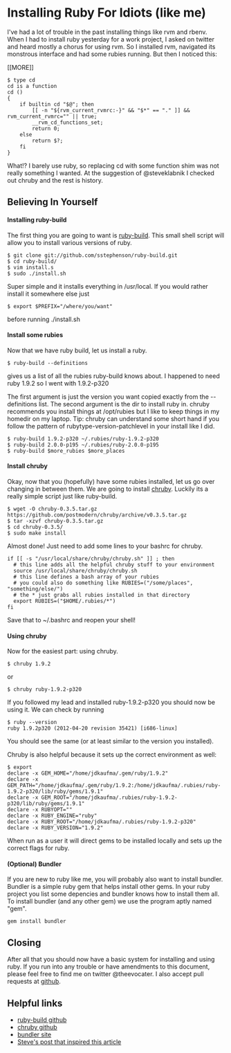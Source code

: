 # Installing Ruby For Idiots (like me)

I've had a lot of trouble in the past installing things like rvm and rbenv.
When I had to install ruby yesterday for a work project, I asked on twitter and
heard mostly a chorus for using rvm. So I installed rvm, navigated its
monstrous interface and had some rubies running. But then I noticed this:

<p>[[MORE]]</p>

    $ type cd
    cd is a function
    cd ()
    {
        if builtin cd "$@"; then
            [[ -n "${rvm_current_rvmrc:-}" && "$*" == "." ]] && rvm_current_rvmrc="" || true;
            __rvm_cd_functions_set;
            return 0;
        else
            return $?;
        fi
    }


What!? I barely use ruby, so replacing cd with some function shim was not
really something I wanted. At the suggestion of @steveklabnik I checked out
chruby and the rest is history.

## Believing In Yourself

#### Installing ruby-build

The first thing you are going to want is
[ruby-build](https://github.com/sstephenson/ruby-build). This small shell
script will allow you to install various versions of ruby.

    $ git clone git://github.com/sstephenson/ruby-build.git
    $ cd ruby-build/
    $ vim install.s
    $ sudo ./install.sh

Super simple and it installs everything in /usr/local. If you would rather
install it somewhere else just

    $ export $PREFIX="/where/you/want"

before running ./install.sh

#### Install some rubies

Now that we have ruby build, let us install a ruby.

    $ ruby-build --definitions

gives us a list of all the rubies ruby-build knows about. I happened to need
ruby 1.9.2 so I went with 1.9.2-p320

The first argument is just the version you want copied exactly from the
--definitions list. The second argument is the dir to install ruby in. chruby
recommends you install things at /opt/rubies but I like to keep things in my
homedir on my laptop. Tip: chruby can understand some short hand if you follow
the pattern of rubytype-version-patchlevel in your install like I did.

    $ ruby-build 1.9.2-p320 ~/.rubies/ruby-1.9.2-p320
    $ ruby-build 2.0.0-p195 ~/.rubies/ruby-2.0.0-p195
    $ ruby-build $more_rubies $more_places

#### Install chruby

Okay, now that you (hopefully) have some rubies installed, let us go over
changing in between them. We are going to install
[chruby](https://github.com/postmodern/chruby). Luckily its a really simple
script just like ruby-build.

    $ wget -O chruby-0.3.5.tar.gz https://github.com/postmodern/chruby/archive/v0.3.5.tar.gz
    $ tar -xzvf chruby-0.3.5.tar.gz
    $ cd chruby-0.3.5/
    $ sudo make install

Almost done! Just need to add some lines to your bashrc for chruby.

    if [[ -s "/usr/local/share/chruby/chruby.sh" ]] ; then
      # this line adds all the helpful chruby stuff to your environment
      source /usr/local/share/chruby/chruby.sh
      # this line defines a bash array of your rubies
      # you could also do something like RUBIES=("/some/places", "something/else/")
      # the * just grabs all rubies installed in that directory
      export RUBIES=("$HOME/.rubies/*")
    fi

Save that to ~/.bashrc and reopen your shell!

#### Using chruby

Now for the easiest part: using chruby.

    $ chruby 1.9.2

or 

    $ chruby ruby-1.9.2-p320

If you followed my lead and installed ruby-1.9.2-p320 you should now be using
it. We can check by running

    $ ruby --version
    ruby 1.9.2p320 (2012-04-20 revision 35421) [i686-linux]

You should see the same (or at least similar to the version you installed).

Chruby is also helpful because it sets up the correct environment as well:

    $ export
    declare -x GEM_HOME="/home/jdkaufma/.gem/ruby/1.9.2"
    declare -x GEM_PATH="/home/jdkaufma/.gem/ruby/1.9.2:/home/jdkaufma/.rubies/ruby-1.9.2-p320/lib/ruby/gems/1.9.1"
    declare -x GEM_ROOT="/home/jdkaufma/.rubies/ruby-1.9.2-p320/lib/ruby/gems/1.9.1"
    declare -x RUBYOPT=""
    declare -x RUBY_ENGINE="ruby"
    declare -x RUBY_ROOT="/home/jdkaufma/.rubies/ruby-1.9.2-p320"
    declare -x RUBY_VERSION="1.9.2"

When run as a user it will direct gems to be installed locally and sets up the
correct flags for ruby.

#### (Optional) Bundler

If you are new to ruby like me, you will probably also want to install bundler.
Bundler is a simple ruby gem that helps install other gems. In your ruby
project you list some depencies and bundler knows how to install them all. To
install bundler (and any other gem) we use the program aptly named "gem".

    gem install bundler

## Closing

After all that you should now have a basic system for installing and using
ruby. If you run into any trouble or have amendments to this document, please
feel free to find me on twitter @theevocater. I also accept pull requests at [github]().

## Helpful links

* [ruby-build github](https://github.com/sstephenson/ruby-build)
* [chruby github](https://github.com/postmodern/chruby)
* [bundler site](http://gembundler.com/)
* [Steve's post that inspired this article](http://blog.steveklabnik.com/posts/2012-12-13-getting-started-with-chruby)
